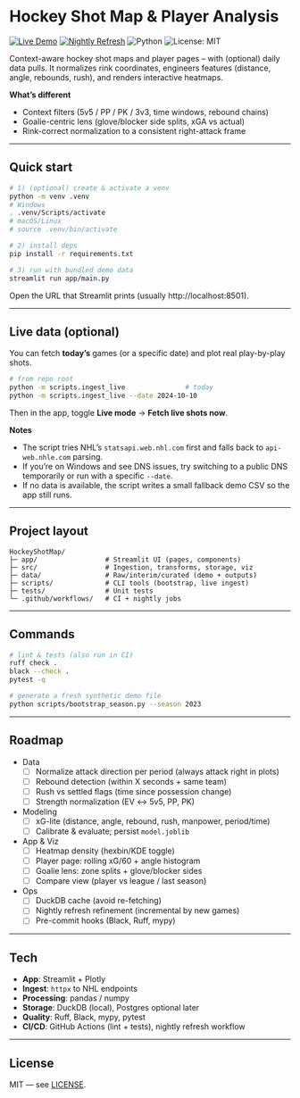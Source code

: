 # Hockey Shot Map & Player Analysis
[![Live Demo](https://img.shields.io/badge/Streamlit-Live%20App-brightgreen)](https://hockeyshotmap.streamlit.app)
[![Nightly Refresh](https://github.com/SparkerData/HockeyShotMap/actions/workflows/refresh.yml/badge.svg)](https://github.com/SparkerData/HockeyShotMap/actions/workflows/refresh.yml)
![Python](https://img.shields.io/badge/python-3.11-blue.svg)
![License: MIT](https://img.shields.io/badge/License-MIT-green.svg)

Context-aware hockey shot maps and player pages – with (optional) daily data pulls. It normalizes rink coordinates, engineers features (distance, angle, rebounds, rush), and renders interactive heatmaps.

**What’s different**
- Context filters (5v5 / PP / PK / 3v3, time windows, rebound chains)
- Goalie-centric lens (glove/blocker side splits, xGA vs actual)
- Rink-correct normalization to a consistent right-attack frame

---

## Quick start

```bash
# 1) (optional) create & activate a venv
python -m venv .venv
# Windows
. .venv/Scripts/activate
# macOS/Linux
# source .venv/bin/activate

# 2) install deps
pip install -r requirements.txt

# 3) run with bundled demo data
streamlit run app/main.py
```

Open the URL that Streamlit prints (usually http://localhost:8501).

---

## Live data (optional)

You can fetch **today’s** games (or a specific date) and plot real play-by-play shots.

```bash
# from repo root
python -m scripts.ingest_live               # today
python -m scripts.ingest_live --date 2024-10-10
```

Then in the app, toggle **Live mode** → **Fetch live shots now**.

**Notes**
- The script tries NHL’s `statsapi.web.nhl.com` first and falls back to `api-web.nhle.com` parsing.
- If you’re on Windows and see DNS issues, try switching to a public DNS temporarily or run with a specific `--date`.
- If no data is available, the script writes a small fallback demo CSV so the app still runs.

---

## Project layout

```
HockeyShotMap/
├─ app/                 # Streamlit UI (pages, components)
├─ src/                 # Ingestion, transforms, storage, viz
├─ data/                # Raw/interim/curated (demo + outputs)
├─ scripts/             # CLI tools (bootstrap, live ingest)
├─ tests/               # Unit tests
└─ .github/workflows/   # CI + nightly jobs
```

---

## Commands

```bash
# lint & tests (also run in CI)
ruff check .
black --check .
pytest -q

# generate a fresh synthetic demo file
python scripts/bootstrap_season.py --season 2023
```

---

## Roadmap

- Data
  - [ ] Normalize attack direction per period (always attack right in plots)
  - [ ] Rebound detection (within X seconds + same team)
  - [ ] Rush vs settled flags (time since possession change)
  - [ ] Strength normalization (EV ↔ 5v5, PP, PK)
- Modeling
  - [ ] xG-lite (distance, angle, rebound, rush, manpower, period/time)
  - [ ] Calibrate & evaluate; persist `model.joblib`
- App & Viz
  - [ ] Heatmap density (hexbin/KDE toggle)
  - [ ] Player page: rolling xG/60 + angle histogram
  - [ ] Goalie lens: zone splits + glove/blocker sides
  - [ ] Compare view (player vs league / last season)
- Ops
  - [ ] DuckDB cache (avoid re-fetching)
  - [ ] Nightly refresh refinement (incremental by new games)
  - [ ] Pre-commit hooks (Black, Ruff, mypy)

---

## Tech

- **App**: Streamlit + Plotly
- **Ingest**: `httpx` to NHL endpoints
- **Processing**: pandas / numpy
- **Storage**: DuckDB (local), Postgres optional later
- **Quality**: Ruff, Black, mypy, pytest
- **CI/CD**: GitHub Actions (lint + tests), nightly refresh workflow

---

## License

MIT — see [LICENSE](LICENSE).
